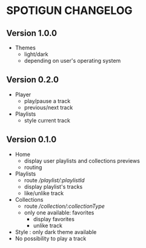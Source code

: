 # SPOTIGUN CHANGELOG

## Version 1.0.0

- Themes
  - light/dark
  - depending on user's operating system

## Version 0.2.0

- Player
  - play/pause a track
  - previous/next track
- Playlists
  - style current track

## Version 0.1.0

- Home
  - display user playlists and collections previews
  - routing
- Playlists
  - route _/playlist/:playlistId_
  - display playlist's tracks
  - like/unlike track
- Collections
  - route _/collection/:collectionType_
  - only one available: favorites
    - display favorites
    - unlike track
- Style : only dark theme available
- No possibility to play a track
